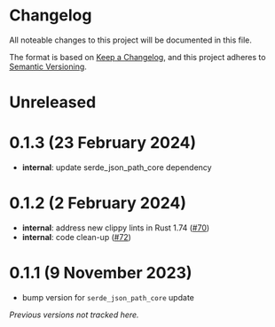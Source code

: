 # Changelog

All noteable changes to this project will be documented in this file.

The format is based on [Keep a Changelog](https://keepachangelog.com/en/1.0.0/),
and this project adheres to [Semantic Versioning](https://semver.org/spec/v2.0.0.html).

# Unreleased

# 0.1.3 (23 February 2024)

- **internal**: update serde_json_path_core dependency

# 0.1.2 (2 February 2024)

- **internal**: address new clippy lints in Rust 1.74 ([#70])
- **internal**: code clean-up ([#72])

[#70]: https://github.com/hiltontj/serde_json_path/pull/70
[#72]: https://github.com/hiltontj/serde_json_path/pull/72

# 0.1.1 (9 November 2023)

- bump version for `serde_json_path_core` update

_Previous versions not tracked here._

